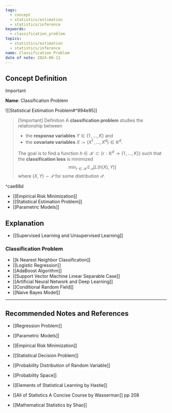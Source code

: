 ```yaml
---
tags:
  - concept
  - statistics/estimation
  - statistics/inference
keywords:
  - classification_problem
topics:
  - statistics/estimation
  - statistics/inference
name: Classification Problem
date of note: 2024-06-11
---
```


## Concept Definition

>[!important]
>**Name**: Classification Problem

![[Statistical Estimation Problem#^994e95]]

>[!important] Definition
>A  **classification problem** studies the relationship between 
>- the **response variables**  $Y\in \{ 1 \,{,}\ldots{,}\, K\}$ and 
>- the **covariate variables** $X := (X^{1} \,{,}\ldots{,}\,X^{d})\in \mathbb{R}^{d}.$
>
>The goal is to find a function $h\in \mathcal{H} \subset \left\{ r:\mathbb{R}^d \to \{ 1 \,{,}\ldots{,}\, K\}\right\}$ such that the **classification loss** is minimized
>$$
> \min_{r\in \mathcal{H}} \mathbb{E}_{ \mathcal{P} }\left[ L(h(X), Y)    \right]
>$$
>where $(X, Y)\sim \mathcal{P}$ for some distribution $\mathcal{P}$.

^cae88d

- [[Empirical Risk Minimization]]
- [[Statistical Estimation Problem]]
- [[Parametric Models]]

## Explanation

- [[Supervised Learning and Unsupervised Learning]]

### Classification Problem

- [[k Nearest Neighbor Classification]]
- [[Logistic Regression]]
- [[AdaBoost Algorithm]]
- [[Support Vector Machine Linear Separable Case]]
- [[Artificial Neural Network and Deep Learning]]
- [[Conditional Random Field]]
- [[Naive Bayes Model]]


-----------
##  Recommended Notes and References


- [[Regression Problem]]

- [[Parametric Models]]
- [[Empirical Risk Minimization]]
- [[Statistical Decision Problem]]
- [[Probability Distribution of Random Variable]]
- [[Probability Space]]

- [[Elements of Statistical Learning by Hastie]]
- [[All of Statistics A Concise Course by Wasserman]] pp 208
- [[Mathematical Statistics by Shao]] 
